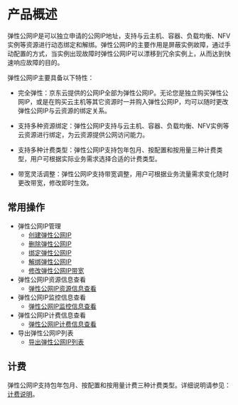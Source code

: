 # 产品概述

弹性公网IP是可以独立申请的公网IP地址，支持与云主机、容器、负载均衡、NFV实例等资源进行动态绑定和解绑。弹性公网IP的主要作用是屏蔽实例故障，通过手动配置的方式，当实例出现故障时弹性公网IP可以漂移到冗余实例上，从而达到快速响应故障的目的。

弹性公网IP主要具备以下特性：

* 完全弹性：京东云提供的公网IP全部为弹性公网IP。无论您是独立购买弹性公网IP，或是在购买云主机等其它资源时一并购入弹性公网IP，均可以随时更改弹性公网IP与云资源的绑定关系。

* 支持多种资源绑定：弹性公网IP支持与云主机、容器、负载均衡、NFV实例等云资源进行绑定，为云资源提供公网访问能力。

* 支持多种计费类型：弹性公网IP支持包年包月、按配置和按用量三种计费类型，用户可根据实际业务需求选择合适的计费类型。

* 带宽灵活调整：弹性公网IP支持带宽调整，用户可根据业务流量需求变化随时更改带宽，修改即时生效。

## 常用操作

- 弹性公网IP管理
	- [创建弹性公网IP](https://github.com/jdcloudcom/cn/blob/master/documentation/Networking/Elastic-IP/Operation-Guide/Elastic-IP-Management/Create-Elastic-IP.md)
	- [删除弹性公网IP](https://github.com/jdcloudcom/cn/blob/master/documentation/Networking/Elastic-IP/Operation-Guide/Elastic-IP-Management/Delete-Elastic-IP.md)
	- [绑定弹性公网IP](https://github.com/jdcloudcom/cn/blob/master/documentation/Networking/Elastic-IP/Operation-Guide/Elastic-IP-Management/Associate-Elastic-IP.md)
	- [解绑弹性公网IP](https://github.com/jdcloudcom/cn/blob/master/documentation/Networking/Elastic-IP/Operation-Guide/Elastic-IP-Management/Disassociate-Elastic-IP.md)
	- [修改弹性公网IP带宽](https://github.com/jdcloudcom/cn/blob/master/documentation/Networking/Elastic-IP/Operation-Guide/Elastic-IP-Management/Modify-Elastic-IP.md)
- 弹性公网IP资源信息查看
	- [弹性公网IP资源信息查看](https://github.com/jdcloudcom/cn/blob/master/documentation/Networking/Elastic-IP/Operation-Guide/View-Elastic-IP-Detail/View-Elastic-IP-Detail.md)
- 弹性公网IP监控信息查看
	- [弹性公网IP监控信息查看](https://github.com/jdcloudcom/cn/blob/master/documentation/Networking/Elastic-IP/Operation-Guide/View-Elastic-IP-Monitoring/View-Elastic-IP-Monitoring.md)
- 弹性公网IP计费信息查看
	- [弹性公网IP计费信息查看](https://github.com/jdcloudcom/cn/blob/master/documentation/Networking/Elastic-IP/Operation-Guide/View-Elastic-IP-Billing/View-Elastic-IP-Billing.md)
- 导出弹性公网IP列表
	- [导出弹性公网IP列表](https://github.com/jdcloudcom/cn/blob/master/documentation/Networking/Elastic-IP/Operation-Guide/Export-Elastic-IP-List/Export-Elastic-IP-List.md)

## 计费
弹性公网IP支持包年包月、按配置和按用量计费三种计费类型。详细说明请参见：[计费说明](https://github.com/jdcloudcom/cn/blob/master/documentation/Networking/Elastic-IP/Pricing/Billing-Types.md)。
